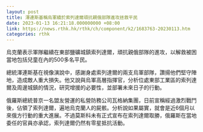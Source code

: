 ```yaml
---
layout: post
title: 澤連斯基稱烏軍續於索列達爾頑抗親俄部隊進攻拯救平民
date: 2023-01-13 16:21:18.000000000 +08:00
link: https://news.rthk.hk/rthk/ch/component/k2/1683763-20230113.htm
categories: rthk
---
```


烏克蘭表示軍隊繼續在東部鹽礦城鎮索列達爾，頑抗親俄部隊的進攻，以解救被困當地包括兒童在內的500多名平民。

總統澤連斯基在視像演說中，感謝身處索列達爾的兩支烏軍部隊，讚揚他們堅守陣地，造成敵人重大損失。他又說與烏軍高層指揮官，分析位處東部工業區的索列達爾及周邊城鎮的情況，研究增援的必要性，並部署未來日子的行動。

俄羅斯總統普京一名盟友營運的私營防務公司瓦格納集團，日前宣稱經過激烈戰鬥後，佔領了索列達爾，遍地烏克蘭人的屍骸。分析說如果屬實，就會是近6個月以來俄方行動的重大進展。不過莫斯科未有正式宣布在索列達爾取勝，俄羅斯在當地委任的官員亦承認，索列達爾仍然有零星抵抗活動。
